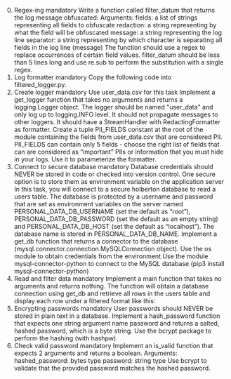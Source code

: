 0. Regex-ing
mandatory
Write a function called filter_datum that returns the log message obfuscated:
Arguments:
fields: a list of strings representing all fields to obfuscate
redaction: a string representing by what the field will be obfuscated
message: a string representing the log line
separator: a string representing by which character is separating all fields in the log line (message)
The function should use a regex to replace occurrences of certain field values.
filter_datum should be less than 5 lines long and use re.sub to perform the substitution with a single regex.
1. Log formatter
mandatory
Copy the following code into filtered_logger.py.
2. Create logger
mandatory
Use user_data.csv for this task
Implement a get_logger function that takes no arguments and returns a logging.Logger object.
The logger should be named "user_data" and only log up to logging.INFO level. It should not propagate messages to other loggers. It should have a StreamHandler with RedactingFormatter as formatter.
Create a tuple PII_FIELDS constant at the root of the module containing the fields from user_data.csv that are considered PII. PII_FIELDS can contain only 5 fields - choose the right list of fields that can are considered as “important” PIIs or information that you must hide in your logs. Use it to parameterize the formatter.
3. Connect to secure database
mandatory
Database credentials should NEVER be stored in code or checked into version control. One secure option is to store them as environment variable on the application server
In this task, you will connect to a secure holberton database to read a users table. The database is protected by a username and password that are set as environment variables on the server named PERSONAL_DATA_DB_USERNAME (set the default as “root”), PERSONAL_DATA_DB_PASSWORD (set the default as an empty string) and PERSONAL_DATA_DB_HOST (set the default as “localhost”).
The database name is stored in PERSONAL_DATA_DB_NAME.
Implement a get_db function that returns a connector to the database (mysql.connector.connection.MySQLConnection object).
Use the os module to obtain credentials from the environment
Use the module mysql-connector-python to connect to the MySQL database (pip3 install mysql-connector-python)
4. Read and filter data
mandatory
Implement a main function that takes no arguments and returns nothing.
The function will obtain a database connection using get_db and retrieve all rows in the users table and display each row under a filtered format like this:
5. Encrypting passwords
mandatory
User passwords should NEVER be stored in plain text in a database.
Implement a hash_password function that expects one string argument name password and returns a salted, hashed password, which is a byte string.
Use the bcrypt package to perform the hashing (with hashpw).
6. Check valid password
mandatory
Implement an is_valid function that expects 2 arguments and returns a boolean.
Arguments:
hashed_password: bytes type
password: string type
Use bcrypt to validate that the provided password matches the hashed password.
